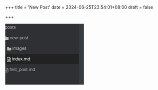 +++
title = 'New Post'
date = 2024-06-25T23:54:01+08:00
draft = false

+++

![image-20240625235740978](images/image-20240625235740978.png)
